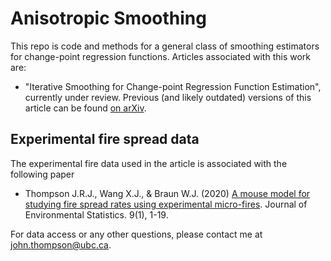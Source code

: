 # Anisotropic Smoothing
This repo is code and methods for a general class of smoothing estimators for change-point regression functions. Articles associated with this work are:
   - "Iterative Smoothing for Change-point Regression Function Estimation", currently under review. Previous (and likely outdated) versions of this article can be found [on arXiv](https://arxiv.org/abs/2012.00180).
 
## Experimental fire spread data
The experimental fire data used in the article is associated with the following paper
 - Thompson J.R.J., Wang X.J., & Braun W.J. (2020) [A mouse model for studying fire spread rates using experimental micro-fires](http://www.jenvstat.org/v09/i06). Journal of Environmental Statistics. 9(1), 1-19.

For data access or any other questions, please contact me at john.thompson@ubc.ca.
